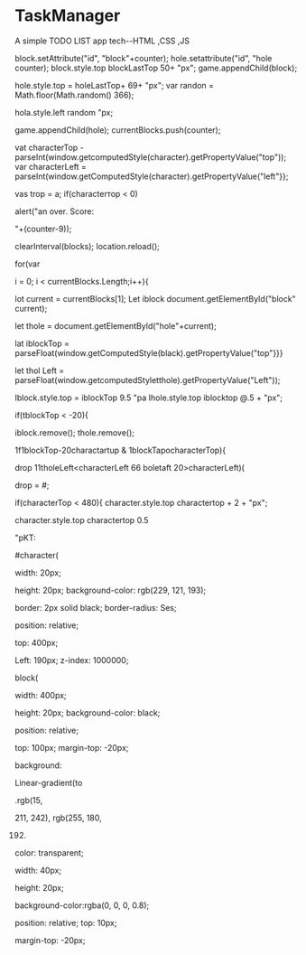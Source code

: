 # TaskManager
A simple TODO LIST app
tech--HTML ,CSS ,JS

block.setAttribute("id", "block"+counter); hole.setattribute("id", "hole counter); block.style.top blockLastTop 50+ "px"; game.appendChild(block);

hole.style.top = holeLastTop+ 69+ "px"; var randon = Math.floor(Math.random() 366);

hola.style.left random "px;

game.appendChild(hole); currentBlocks.push(counter);

vat characterTop - parseInt(window.getcomputedStyle(character).getPropertyValue("top")); var characterLeft = parseInt(window.getComputedStyle(character).getPropertyValue("left"}};

vas trop = a; if(characterтop < 0)

alert("an over. Score:

"+(counter-9));

clearInterval(blocks); location.reload();


for(var

i = 0; i < currentBlocks.Length;i++){

lot current = currentBlocks[1]; Let iblock document.getElementById("block" current);

let thole = document.getElementById("hole"+current);

lat iblockTop = parseFloat(window.getComputedStyle(black).getPropertyValue("top"}}}

let thol Left = parseFloat(window.getcomputedStyletthole).getPropertyValue("Left"));

Iblock.style.top = iblockTop 9.5 "pa Ihole.style.top iblocktop @.5 + "px";

if(tblockTop < -20){

iblock.remove(); thole.remove();

1f1blockTop-20charactartup & 1blockTapocharacterTop){

drop 11tholeLeft<characterLeft 66 boletaft 20>characterLeft)(

drop = #;

if(characterTop < 480){ character.style.top charactertop + 2 + "px";

character.style.top charactertop 0.5

"pKT:




#character(

width: 20px;

height: 20px; background-color: rgb(229, 121, 193);

border: 2px solid black; border-radius: Ses;

position: relative;

top: 400px;

Left: 190px; z-index: 1000000;

block(

width: 400px;

height: 20px; background-color: black;

position: relative;

top: 100px; margin-top: -20px;

background:

Linear-gradient(to

.rgb(15,

211, 242), rgb(255, 180,

192)

color: transparent;

width: 40px;

height: 20px;

background-color:rgba(0, 0, 0, 0.8);

position: relative; top: 10px;

margin-top: -20px;



